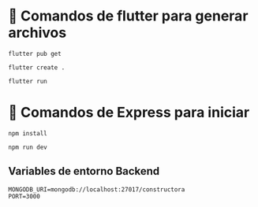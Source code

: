 # 🔧 Comandos de flutter para generar archivos

```
flutter pub get
```

```
flutter create .
```

```
flutter run
```

# 🔧 Comandos de Express para iniciar
```
npm install
```
```
npm run dev
```
## Variables de entorno Backend
```
MONGODB_URI=mongodb://localhost:27017/constructora
PORT=3000
```